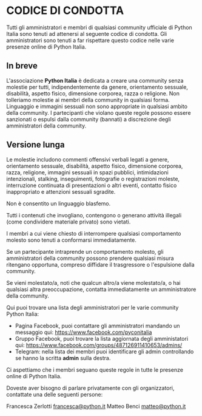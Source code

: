 # CODICE DI CONDOTTA

Tutti gli amministratori e membri di qualsiasi community ufficiale di Python Italia sono tenuti ad attenersi al seguente codice di condotta. Gli amministratori sono tenuti a far rispettare questo codice nelle varie presenze online di Python Italia.

## In breve

L'associazione **Python Italia** è dedicata a creare una community senza molestie
per tutti, indipendentemente da genere, orientamento sessuale, disabilità, aspetto fisico, dimensione corporea, razza o religione.
Non tolleriamo molestie ai membri della community in qualsiasi forma.
Linguaggio e immagini sessuali non sono appropriate in qualsiasi ambito della
community.
I partecipanti che violano queste regole possono essere sanzionati o
espulsi dalla community (bannati) a discrezione degli amministratori della community.

## Versione lunga

Le molestie includono commenti offensivi verbali legati a genere, orientamento sessuale,
disabilità, aspetto fisico, dimensione corporea, razza, religione, immagini sessuali in
spazi pubblici, intimidazioni intenzionali, stalking, inseguimenti, fotografie o
registrazioni moleste, interruzione continuata di presentazioni o altri eventi,
contatto fisico inappropriato e attenzioni sessuali sgradite.

Non è consentito un linguaggio blasfemo.

Tutti i contenuti che invogliano, contengono o generano attività illegali (come
condividere materiale privato) sono vietati.

I membri a cui viene chiesto di interrompere qualsiasi comportamento molesto sono
tenuti a conformarsi immediatamente.


Se un partecipante intraprende un comportamento molesto, gli amministratori della community possono prendere qualsiasi misura ritengano opportuna, compreso diffidare il trasgressore o l'espulsione dalla community.

Se vieni molestato/a, noti che qualcun altro/a viene molestato/a, o hai qualsiasi altra
preoccupazione, contatta immediatamente un amministratore della community.

Qui puoi trovare una lista degli amministratori per le varie community Python Italia:

- Pagina Facebook, puoi contattare gli amministratori mandando un messaggio qui:
    https://www.facebook.com/pyconitalia
- Gruppo Facebook, puoi trovare la lista aggiornata degli amministatori qui:
    https://www.facebook.com/groups/487126911410653/admins/
- Telegram: nella lista dei membri puoi identificare gli admin controllando se
    hanno la scritta __admin__ sulla destra.

Ci aspettiamo che i membri seguano queste regole in tutte le presenze online di
Python Italia.

Doveste aver bisogno di parlare privatamente con gli organizzatori, contattate una delle seguenti persone:

Francesca Zerlotti [francesca@python.it](mailto:francesca@python.it)
Matteo Benci [matteo@python.it](mailto:matteo@python.it)
